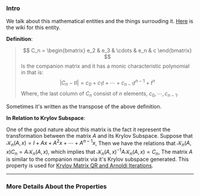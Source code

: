 ### **Intro**

We talk about this mathematical entities and the things surrouding it. [Here](https://en.wikipedia.org/wiki/Companion_matrix) is the wiki for this entity. 

**Definition**: 

> $$
> C_n = \begin{bmatrix}
> 	e_2 & e_3 & \cdots & e_n & c
> \end{bmatrix}
> $$
> Is the companion matrix and it has a monic characteristic polynomial in that is: 
> $$
> |C_n - tI| = c_0 + c_1t + \cdots + c_{n - 1}t^{n - 1} + t^n
> $$
> Where, the last column of $C_n$ consist of $n$ elements, $c_0, \cdots, c_{n - 1}$. 

Sometimes it's written as the transpose of the above definition. 

**In Relation to Krylov Subspace**: 

One of the good nature about this matrix is the fact it represent the transformation between the matrix $A$ and its Krylov Subspace. Suppose that $\mathcal{K}_n(A, x) = I + Ax + A^2x + \cdots + A^{n -1}x$, Then we have the relations that $\mathcal{K}_n(A, x)C_n = A\mathcal{K}_n(A, x)$, which implies that $\mathcal{K}_n(A,x)^{-1}A\mathcal{K}_n(A, x) = C_n$, The matrix $A$ is similar to the companion matrix via it's Krylov subspace generated. This property is used for [Krylov Matrix QR and Arnoldi Iterations](../Hessenberg%20Form/Krylov%20Matrix%20QR%20and%20Arnoldi%20Iterations.md). 



---
### **More Details About the Properties**

